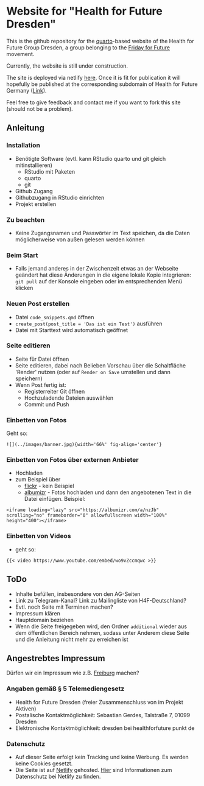 # Website for "Health for Future Dresden"
This is the github repository for the [quarto](https://quarto.org/)-based website of the Health for Future Group Dresden, a group belonging to the [Friday for Future](https://en.wikipedia.org/wiki/School_Strike_for_Climate) movement.

Currently, the website is still under construction.

The site is deployed via netlify [here](https://h4f-dresden.netlify.app/). Once it is fit for publication it will hopefully be published at the corresponding subdomain of Health for Future Germany ([Link](http://dresden.healthforfuture.de/)).

Feel free to give feedback and contact me if you want to fork this site (should not be a problem).

## Anleitung
### Installation
* Benötigte Software (evtl. kann RStudio quarto und git gleich mitinstallieren)
  - RStudio mit Paketen
  - quarto
  - git
* Github Zugang
* Githubzugang in RStudio einrichten
* Projekt erstellen

### Zu beachten
* Keine Zugangsnamen und Passwörter im Text speichen, da die Daten möglicherweise von außen gelesen werden können

### Beim Start 
* Falls jemand anderes in der Zwischenzeit etwas an der Webseite geändert hat diese Änderungen in die eigene lokale Kopie integrieren:  `git pull` auf der Konsole eingeben oder im entsprechenden Menü klicken

### Neuen Post erstellen
* Datei `code_snippets.qmd` öffnen
* `create_post(post_title = 'Das ist ein Test')` ausführen
* Datei mit Starttext wird automatisch geöffnet

### Seite editieren
* Seite für Datei öffnen
* Seite editieren, dabei nach Belieben Vorschau über die Schaltfläche 'Render' nutzen (oder auf `Render on Save` umstellen und dann speichern)
* Wenn Post fertig ist:
  * Registerreiter Git öffnen
  * Hochzuladende Dateien auswählen
  * Commit und Push
  
### Einbetten von Fotos
Geht so:

```{.default shortcodes="false"}
![](../images/banner.jpg){width='66%' fig-align='center'}
```

### Einbetten von Fotos über externen Anbieter
* Hochladen
* zum Beispiel über
  * [flickr](https://www.flickr.com/) - kein Beispiel
  * [albumizr](https://albumizr.com/) - Fotos hochladen und dann den angebotenen Text in die Datei einfügen. Beispiel:
  
```{.default shortcodes="false"}
<iframe loading="lazy" src="https://albumizr.com/a/nzJb" scrolling="no" frameborder="0" allowfullscreen width="100%" height="400"></iframe>
```
### Einbetten von Videos
* geht so:

``` {.default shortcodes="false"}
{{< video https://www.youtube.com/embed/wo9vZccmqwc >}}
```


## ToDo

* Inhalte befüllen, insbesondere von den AG-Seiten
* Link zu Telegram-Kanal? Link zu Mailingliste von H4F-Deutschland?
* Evtl. noch Seite mit Terminen machen?
* Impressum klären
* Hauptdomain beziehen
* Wenn die Seite freigegeben wird, den Ordner `additional` wieder aus dem öffentlichen Bereich nehmen, sodass unter Anderem diese Seite und die Anleitung nicht mehr zu erreichen ist

## Angestrebtes Impressum
Dürfen wir ein Impressum wie z.B. [Freiburg](https://freiburg.healthforfuture.de/?page_id=214) machen? 

### Angaben gemäß § 5 Telemediengesetz
* Health for Future Dresden (freier Zusammenschluss von im Projekt Aktiven)
* Postalische Kontaktmöglichkeit: Sebastian Gerdes, Talstraße 7, 01099 Dresden
* Elektronische Kontaktmöglichkeit: dresden bei healthforfuture punkt de

### Datenschutz
* Auf dieser Seite erfolgt kein Tracking und keine Werbung. Es werden keine Cookies gesetzt.
* Die Seite ist auf [Netlify](https://netlify.app/) gehosted. [Hier](https://www.netlify.com/privacy/) sind Informationen zum Datenschutz bei Netlify zu finden.
